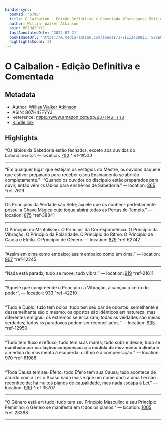 ```yaml
---
kindle-sync:
  bookId: '6796'
  title: O Caibalion - Edição Definitiva e Comentada (Portuguese Edition)
  author: Willian Walker Atkinson
  asin: B07H42FYYJ
  lastAnnotatedDate: '2024-07-21'
  bookImageUrl: 'https://m.media-amazon.com/images/I/81L1Jqgb8iL._SY160.jpg'
  highlightsCount: 11
---
```

# O Caibalion - Edição Definitiva e Comentada
## Metadata
* Author: [Willian Walker Atkinson](https://www.amazon.comundefined)
* ASIN: B07H42FYYJ
* Reference: https://www.amazon.com/dp/B07H42FYYJ
* [Kindle link](kindle://book?action=open&asin=B07H42FYYJ)

## Highlights
“Os lábios da Sabedoria estão fechados, exceto aos ouvidos do Entendimento”. — location: [783](kindle://book?action=open&asin=B07H42FYYJ&location=783) ^ref-16533

---
“Em qualquer lugar que estejam os vestígios do Mestre, os ouvidos daquele que estiver preparado para receber o seu Ensinamento se abrirão completamente.”   “Quando os ouvidos do discípulo estão preparados para ouvir, então vêm os lábios para enchê-los de Sabedoria.” — location: [865](kindle://book?action=open&asin=B07H42FYYJ&location=865) ^ref-7619

---
Os Princípios da Verdade são Sete; aquele que os conhece perfeitamente possui a Chave Mágica cujo toque abrirá todas as Portas do Templo.” — location: [875](kindle://book?action=open&asin=B07H42FYYJ&location=875) ^ref-38841

---
O Princípio do Mentalismo. O Princípio da Correspondência. O Princípio da Vibração. O Princípio da Polaridade. O Princípio do Ritmo. O Princípio de Causa e Efeito. O Princípio de Gênero. — location: [879](kindle://book?action=open&asin=B07H42FYYJ&location=879) ^ref-62742

---
“Assim em cima como embaixo; assim embaixo como em cima.” — location: [907](kindle://book?action=open&asin=B07H42FYYJ&location=907) ^ref-12245

---
“Nada está parado; tudo se move; tudo vibra.” — location: [919](kindle://book?action=open&asin=B07H42FYYJ&location=919) ^ref-21611

---
“Aquele que compreende o Princípio da Vibração, alcançou o cetro do poder”, — location: [933](kindle://book?action=open&asin=B07H42FYYJ&location=933) ^ref-42210

---
“Tudo é Duplo; tudo tem polos; tudo tem seu par de opostos; semelhante e dessemelhante são o mesmo; os opostos são idênticos em natureza, mas diferentes em grau; os extremos se encaixam; todas as verdades são meias verdades; todos os paradoxos podem ser reconciliados.” — location: [935](kindle://book?action=open&asin=B07H42FYYJ&location=935) ^ref-12950

---
“Tudo tem fluxo e refluxo; tudo tem suas marés; tudo sobe e desce; tudo se manifesta por oscilações compensadas; a medida do movimento à direita é a medida do movimento à esquerda; o ritmo é a compensação.” — location: [970](kindle://book?action=open&asin=B07H42FYYJ&location=970) ^ref-61988

---
“Toda Causa tem seu Efeito; todo Efeito tem sua Causa; tudo acontece de acordo com a Lei; o Acaso nada mais é que um nome dado a uma Lei não reconhecida; há muitos planos de causalidade, mas nada escapa à Lei.” — location: [990](kindle://book?action=open&asin=B07H42FYYJ&location=990) ^ref-35707

---
“O Gênero está em tudo; tudo tem seu Princípio Masculino e seu Princípio Feminino; o Gênero se manifesta em todos os planos.” — location: [1005](kindle://book?action=open&asin=B07H42FYYJ&location=1005) ^ref-23398

---
